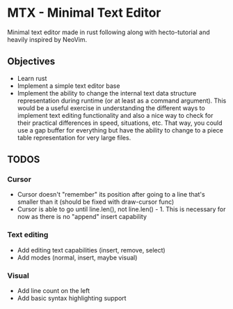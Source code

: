 # MTX - Minimal Text Editor

Minimal text editor made in rust following along with hecto-tutorial
and heavily inspired by NeoVim. 

## Objectives

- Learn rust
- Implement a simple text editor base
- Implement the ability to change the internal text data structure representation
during runtime (or at least as a command argument). This would be a useful exercise
in understanding the different ways to implement text editing functionality and
also a nice way to check for their practical differences in speed, situations, etc.
That way, you could use a gap buffer for everything but have the ability to change
to a piece table representation for very large files.

## TODOS

### Cursor

- Cursor doesn't "remember" its position after going to a line that's smaller
than it (should be fixed with draw-cursor func)
- Cursor is able to go until line.len(), not line.len() - 1. This is necessary
for now as there is no "append" insert capability

### Text editing

- Add editing text capabilities (insert, remove, select)
- Add modes (normal, insert, maybe visual)

### Visual

- Add line count on the left
- Add basic syntax highlighting support
